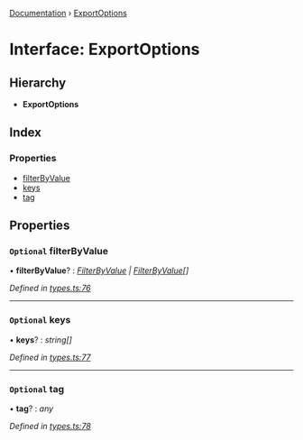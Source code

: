 [Documentation](../README.md) › [ExportOptions](exportoptions.md)

# Interface: ExportOptions

## Hierarchy

* **ExportOptions**

## Index

### Properties

* [filterByValue](exportoptions.md#optional-filterbyvalue)
* [keys](exportoptions.md#optional-keys)
* [tag](exportoptions.md#optional-tag)

## Properties

### `Optional` filterByValue

• **filterByValue**? : *[FilterByValue](../README.md#filterbyvalue) | [FilterByValue](../README.md#filterbyvalue)[]*

*Defined in [types.ts:76](https://github.com/badbatch/cachemap/blob/497d8de/packages/core/src/types.ts#L76)*

___

### `Optional` keys

• **keys**? : *string[]*

*Defined in [types.ts:77](https://github.com/badbatch/cachemap/blob/497d8de/packages/core/src/types.ts#L77)*

___

### `Optional` tag

• **tag**? : *any*

*Defined in [types.ts:78](https://github.com/badbatch/cachemap/blob/497d8de/packages/core/src/types.ts#L78)*
